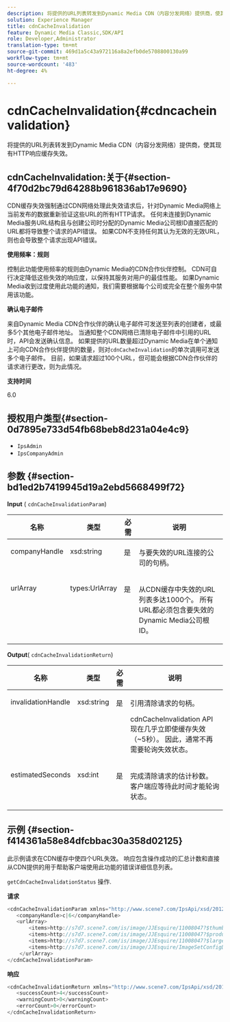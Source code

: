 ```yaml
---
description: 将提供的URL列表转发到Dynamic Media CDN（内容分发网络）提供商，使其现有HTTP响应缓存失效。
solution: Experience Manager
title: cdnCacheInvalidation
feature: Dynamic Media Classic,SDK/API
role: Developer,Administrator
translation-type: tm+mt
source-git-commit: 469d1a5c43a972116a8a2efb0de5708800130a99
workflow-type: tm+mt
source-wordcount: '483'
ht-degree: 4%

---
```



# cdnCacheInvalidation{#cdncacheinvalidation}

将提供的URL列表转发到Dynamic Media CDN（内容分发网络）提供商，使其现有HTTP响应缓存失效。

## cdnCacheInvalidation:关于{#section-4f70d2bc79d64288b961836ab17e9690}

CDN缓存失效强制通过CDN网络处理此失效请求后，针对Dynamic Media网络上当前发布的数据重新验证这些URL的所有HTTP请求。 任何未连接到Dynamic Media服务URL结构且与创建公司时分配的Dynamic Media公司根ID直接匹配的URL都将导致整个请求的API错误。 如果CDN不支持任何其认为无效的无效URL，则也会导致整个请求出现API错误。

**使用频率：规则**

控制此功能使用频率的规则由Dynamic Media的CDN合作伙伴控制。 CDN可自行决定降低这些失效的响应度，以保持其服务对用户的最佳性能。 如果Dynamic Media收到过度使用此功能的通知，我们需要根据每个公司或完全在整个服务中禁用该功能。

**确认电子邮件**

来自Dynamic Media CDN合作伙伴的确认电子邮件可发送至列表的创建者，或最多5个其他电子邮件地址。 当通知整个CDN网络已清除电子邮件中引用的URL时，API会发送确认信息。 如果提供的URL数量超过Dynamic Media在单个通知上可向CDN合作伙伴提供的数量，则对`cdnCacheInvalidation`的单次调用可发送多个电子邮件。 目前，如果请求超过100个URL，但可能会根据CDN合作伙伴的请求进行更改，则为此情况。

**支持时间**

6.0

## 授权用户类型{#section-0d7895e733d54fb68beb8d231a04e4c9}

* `IpsAdmin`
* `IpsCompanyAdmin`

## 参数 {#section-bd1ed2b7419945d19a2ebd5668499f72}

**Input** ( `cdnCacheInvalidationParam`)

<table id="table_EDD1875264C846BE951869D528A90D73"> 
 <thead> 
  <tr> 
   <th class="entry"> <b> 名称</b> </th> 
   <th class="entry"> <b> 类型</b> </th> 
   <th class="entry"> <b> 必需</b> </th> 
   <th class="entry"> <b> 说明</b> </th> 
  </tr> 
 </thead>
 <tbody> 
  <tr valign="top"> 
   <td> <p> <span class="codeph"> <span class="varname"> companyHandle</span> </span> </p> </td> 
   <td> <p> <span class="codeph"> xsd:string</span> </p> </td> 
   <td> <p> 是 </p> </td> 
   <td> <p> 与要失效的URL连接的公司的句柄。 </p> </td> 
  </tr> 
  <tr valign="top"> 
   <td> <p> <span class="codeph"> <span class="varname"> urlArray</span> </span> </p> </td> 
   <td> <p> <span class="codeph"> types:UrlArray</span> </p> </td> 
   <td> <p> 是 </p> </td> 
   <td> <p> 从CDN缓存中失效的URL列表多达1000个。 所有URL都必须包含要失效的Dynamic Media公司根ID。 </p> </td> 
  </tr> 
 </tbody> 
</table>

**Output**( `cdnCacheInvalidationReturn`)

<table id="table_1D947C1BF8864820AD7BA0CDC0F076F9"> 
 <thead> 
  <tr> 
   <th class="entry"> <b> 名称</b> </th> 
   <th class="entry"> <b> 类型</b> </th> 
   <th class="entry"> <b> 必需</b> </th> 
   <th class="entry"> <b> 说明</b> </th> 
  </tr> 
 </thead>
 <tbody> 
  <tr valign="top"> 
   <td colname="col1"> <p><span class="codeph"><span class="varname"> invalidationHandle</span></span> </p> </td> 
   <td colname="col2"> <p><span class="codeph"> xsd:string</span> </p> </td> 
   <td colname="col3"> <p>是 </p> </td> 
   <td colname="col4"> <p>引用清除请求的句柄。 </p> <p><span class="codeph"> cdnCacheInvalidation</span> API现在几乎立即使缓存失效（~5秒）。 因此，通常不再需要轮询失效状态。 </p> 
    <!--<p>The next three paragraphs were added as per CQDOC-13840 With the migration from Akamai v2 API's to fast purge, purging time is now approximately 5 seconds. You are no longer required to poll on the purge URL to find out the status of the purge request.</p>--> 
    <!--<p>The cache invalidation handle used to contained the company ID, the user account type used (small or large), and the purge url. With the release of 2019R1, <codeph>invalidationHandle</codeph> now contains just the company ID and the purge ID. </p>--> 
    <!--<p>Prior to 2019R1, two different Akamai users were being used for each geography (for example, <codeph>cdninvalidatesmallemea</codeph> and <codeph>cdninvalidatelargeemea</codeph>) to invalidate requests, depending on the number of URLs in each request. This functionality was done so that a small request was not blocked because of a large request. Now, with fast purge in 2019R1, the purge is nearly instantaneous, two users are no longer needed, and only one account is used. </p>--> </td> 
  </tr> 
  <tr valign="top"> 
   <td colname="col1"> <p><span class="codeph"><span class="varname"> estimatedSeconds</span></span> </p> </td> 
   <td colname="col2"> <p><span class="codeph"> xsd:int</span> </p> </td> 
   <td colname="col3"> <p>是 </p> </td> 
   <td colname="col4"> <p>完成清除请求的估计秒数。 客户端应等待此时间才能轮询状态。 </p> </td> 
  </tr> 
 </tbody> 
</table>

## 示例 {#section-f414361a58e84dfcbbac30a358d02125}

此示例请求在CDN缓存中使四个URL失效。 响应包含操作成功的汇总计数和直接从CDN提供的用于帮助客户端使用此功能的错误详细信息列表。

`getCdnCacheInvalidationStatus` 操作.

**请求**

```java
<cdnCacheInvalidationParam xmlns="http://www.scene7.com/IpsApi/xsd/2012-02-14">
   <companyHandle>c|6</companyHandle>
   <urlArray>
       <items>http://s7d7.scene7.com/is/image/JJEsquire/11008047?$thumbnail$</items>
       <items>http://s7d7.scene7.com/is/image/JJEsquire/11008047?$product$</items>
       <items>http://s7d7.scene7.com/is/image/JJEsquire/11008047?$large$</items>
       <items>http://s7d7.scene7.com/is/image/JJEsquire/ImageSetConfigDefaults?req=userdata</items>
    </urlArray>
</cdnCacheInvalidationParam>
```

**响应**

```java
<cdnCacheInvalidationReturn xmlns="http://www.scene7.com/IpsApi/xsd/2012-02-14">
   <successCount>4</successCount>
   <warningCount>0</warningCount>
   <errorCount>0</errorCount>
</cdnCacheInvalidationReturn>
```

